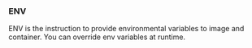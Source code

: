 ### ENV

ENV is the instruction to provide environmental variables to image and container.
You can override env variables at runtime.